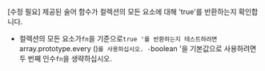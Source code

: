 [수정 필요]
제공된 술어 함수가 컬렉션의 모든 요소에 대해 'true'를 반환하는지 확인합니다.

- 컬렉션의 모든 요소가`fn`을 기준으로`true '를 반환하는지 테스트하려면`array.prototype.every ()`를 사용하십시오.
-`boolean '을 기본값으로 사용하려면 두 번째 인수`fn`을 생략하십시오.